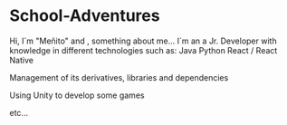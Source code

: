 # School-Adventures
Hi, I´m "Meñito"
and , something about me...
I´m an a Jr. Developer with knowledge in different technologies such as:
Java
Python
React / React Native 

Management of its derivatives, libraries and dependencies

Using Unity to develop some games

etc...

